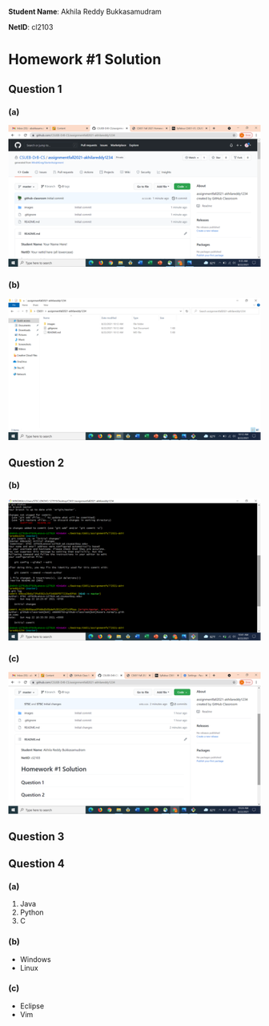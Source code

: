 **Student Name**:  Akhila Reddy Bukkasamudram

**NetID**: cl2103

# Homework #1 Solution

## Question 1

### (a)

![creation of repo](images/question_1a.png)

### (b)

![cloned repo](images/question_1b.png)


## Question 2

### (b)

![commit changes to repo](images/question_2b.png)

### (c)

![pushed changes](images/question_2c.png)

## Question 3

## Question 4

### (a)

1. Java
2. Python
2. C

### (b)

* Windows
* Linux

### (c)

* Eclipse
* Vim